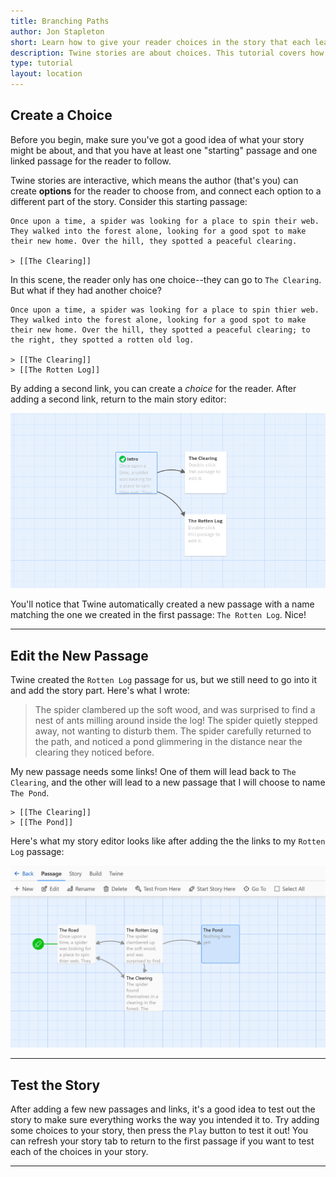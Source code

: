 ```yaml
---
title: Branching Paths
author: Jon Stapleton
short: Learn how to give your reader choices in the story that each lead to different passages.
description: Twine stories are about choices. This tutorial covers how to add multiple links to a passage, allowing users to make choices that affect how the story ends.
type: tutorial
layout: location
---
```


## Create a Choice

Before you begin, make sure you've got a good idea of what your story might be about, and that you have at least one "starting" passage and one linked passage for the reader to follow.

Twine stories are interactive, which means the author (that's you) can create **options** for the reader to choose from, and connect each option to a different part of the story. Consider this starting passage:

```
Once upon a time, a spider was looking for a place to spin their web. They walked into the forest alone, looking for a good spot to make their new home. Over the hill, they spotted a peaceful clearing.

> [[The Clearing]]
```

In this scene, the reader only has one choice--they can go to `The Clearing`. But what if they had another choice?

```
Once upon a time, a spider was looking for a place to spin thier web. They walked into the forest alone, looking for a good spot to make their new home. Over the hill, they spotted a peaceful clearing; to the right, they spotted a rotten old log.

> [[The Clearing]]
> [[The Rotten Log]]
```

By adding a second link, you can create a *choice* for the reader. After adding a second link, return to the main story editor:

![The Twine story editor showing three passages connected to one another.](/images/branching-path.png)

You'll notice that Twine automatically created a new passage with a name matching the one we created in the first passage: `The Rotten Log`. Nice!

----

## Edit the New Passage

Twine created the `Rotten Log` passage for us, but we still need to go into it and add the story part. Here's what I wrote:

> The spider clambered up the soft wood, and was surprised to find a nest of ants milling around inside the log! The spider quietly stepped away, not wanting to disturb them. The spider carefully returned to the path, and noticed a pond glimmering in the distance near the clearing they noticed before.

My new passage needs some links! One of them will lead back to `The Clearing`, and the other will lead to a new passage that I will choose to name `The Pond`.

```
> [[The Clearing]]
> [[The Pond]]
```

Here's what my story editor looks like after adding the the links to my `Rotten Log` passage:

![The Twine story editor, showing four passages connected together](/images/new-branch.png)

----

## Test the Story

After adding a few new passages and links, it's a good idea to test out the story to make sure everything works the way you intended it to. Try adding some choices to your story, then press the `Play` button to test it out! You can refresh your story tab to return to the first passage if you want to test each of the choices in your story.

----

